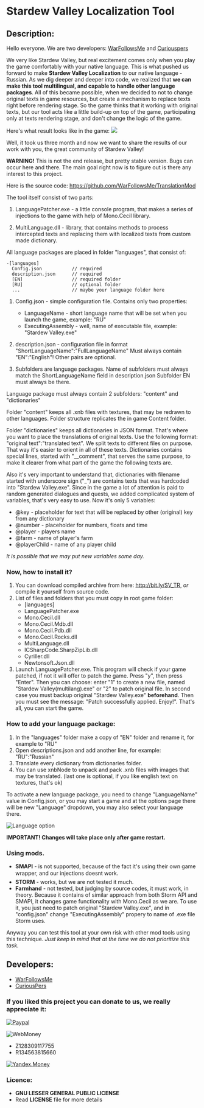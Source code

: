 # Stardew Valley Localization Tool

## Description:

Hello everyone. We are two developers: [WarFollowsMe](https://github.com/WarFollowsMe) and [Curiouspers](https://github.com/curiouspers)

We very like Stardew Valley, but real excitement comes only when you play the game comfortably with your native language.
This is what pushed us forward to make **Stardew Valley Localization** to our native language - Russian. As we dig deeper and deeper into code, we realized that **we can make this tool multilingual, and capable to handle other language packages**.
All of this became possible, when we decided to not to change original texts in game resources, but create a mechanism to replace texts right before rendering stage. So the game thinks that it working with original texts, but our tool acts like a little build-up on top of the game, participating only at texts rendering stage, and don't change the logic of the game. 

Here's what result looks like in the game:
![](http://take.ms/uoh8p)

Well, it took us three month and now we want to share the results of our work with you, the great community of Stardew Valley!

**WARNING!** This is not the end release, but pretty stable version. Bugs can occur here and there. The main goal right now is to figure out is there any interest to this project.

Here is the source code: https://github.com/WarFollowsMe/TranslationMod

The tool itself consist of two parts:
1. LanguagePatcher.exe - a little console program, that makes a series of injections to the game with help of Mono.Cecil library.

2. MultiLanguage.dll - library, that contains methods to process intercepted texts and replacing them with localized texts from custom made dictionary.

All language packages are placed in folder "languages", that consist of:

    -[languages]
      Config.json           // required 
	  description.json      // required
	  [EN]                  // required folder
	  [RU]             	    // optional folder
	  ...		            // maybe your language folder here

1. Config.json - simple configuration file. Contains only two properties:
	- LanguageName - short language name that will be set when you launch the game, example: "RU"
	- ExecutingAssembly - well, name of executable file, example: "Stardew Valley.exe"


2. description.json - configuration file in format "ShortLanguageName":"FullLanguageName"
Must always contain "EN":"English"! Other pairs are optional.

3. Subfolders are language packages. Name of subfolders must always match the ShortLanguageName field in description.json
Subfolder EN must always be there.

Language package must always contain 2 subfolders: "content" and "dictionaries"

Folder "content" keeps all .xnb files with textures, that may be redrawn to other languages. 
Folder structure replicates the in game Content folder.

Folder "dictionaries" keeps all dictionaries in JSON format. That's where you want to place the translations of original texts. Use the following format: "original text":"translated text". 
We split texts to different files on purpose. That way it's easier to orient in all of these texts. 
Dictionaries contains special lines, started with "__comment", that serves the same purpose, to make it clearer from what part of the game the following texts are. 

Also it's very important to understand that, dictionaries with filename started with underscore sign ("_") are contains texts that was hardcoded into "Stardew Valley.exe".
Since in the game a lot of attention is paid to random generated dialogues and quests, we added complicated system of variables, that's very easy to use. 
Now it's only 5 variables:

* @key - placeholder for text that will be replaced by other (original) key from any dictionary
* @number - placeholder for numbers, floats and time
* @player - players name
* @farm - name of player's farm
* @playerChild - name of any player child

*It is possible that we may put new variables some day.*

### Now, how to install it? 

1. You can download compiled archive from here: http://bit.ly/SV_TR, *or* compile it yourself from source code.
2. List of files and folders that you must copy in root game folder:
	- [languages]
	- LanguagePatcher.exe
	- Mono.Cecil.dll
	- Mono.Cecil.Mdb.dll
	- Mono.Cecil.Pdb.dll
	- Mono.Cecil.Rocks.dll
	- MultiLanguage.dll
	- ICSharpCode.SharpZipLib.dll
	- Cyriller.dll
	- Newtonsoft.Json.dll
3. Launch LanguagePatcher.exe. This program will check if your game patched, if not it will offer to patch the game. Press "y", then press "Enter".
Then you can choose: enter "1" to create a new file, named "Stardew Valley(multilang).exe" or "2" to patch original file. In second case you must backup original "Stardew Valley.exe" **beforehand**.
Then you must see the message: "Patch successfully applied. Enjoy!".
That's all, you can start the game.


### How to add your language package:
1. In the "languages" folder make a copy of "EN" folder and rename it, for example to "RU"
2. Open descriptions.json and add another line, for example: "RU":"Russian"
3. Translate every dictionary from dictionaries folder.
4. You can use xnbNode to unpack and pack .xnb files with images that may be translated. 
(last one is optional, if you like english text on textures, that's ok)

To activate a new language package, you need to change "LanguageName" value in Config.json, or you may start a game and at the options page there will be new "Language" dropdown, you may also select your language there. 


![Language option](https://monosnap.com/file/TtKeEllUUUvBrlHqs6gNDmGVyrBeD0.png)

**IMPORTANT! Changes will take place only after game restart.**

### Using mods. 
* **SMAPI** - is not supported, because of the fact it's using their own game wrapper, and our injections doesnt work.
* **STORM** - works, but we are not tested it much. 
* **Farmhand** - not tested, but judging by source codes, it must work, in theory. Because it contains of similar approach from both Storm API and SMAPI, it changes game functionality with Mono.Cecil as we are. To use it, you just need to patch original "Stardew Valley.exe", and in "config.json" change "ExecutingAssembly" propery to name of .exe file Storm uses. 

Anyway you can test this tool at your own risk with other mod tools using this technique.
*Just keep in mind that at the time we do not prioritize this task.*


## Developers: 
* [WarFollowsMe](https://github.com/WarFollowsMe)
* [CuriousPers](https://github.com/curiouspers)


### If you liked this project you can donate to us, we really appreciate it:

[![Paypal](http://icons.iconarchive.com/icons/chrisbanks2/cold-fusion-hd/128/paypal-icon.png)](https://www.paypal.com/cgi-bin/webscr?cmd=_s-xclick&hosted_button_id=VN9VEYTE6LUNG)

![WebMoney](https://www.webmoney.ru/img/new/logo-wm.png)
* Z128309117755
* R134563815660

[![Yandex.Money](http://lh3.googleusercontent.com/oS19Ky9c7603VTx2aAnqFZRsy3PELsAOPngXlRRX1yA10WYZdHBK9ID8juuCY96mdlwR=w64)](https://money.yandex.ru/to/410012434852933)


### Licence: 
* **GNU LESSER GENERAL PUBLIC LICENSE**
* Read **LICENSE** file for more details
